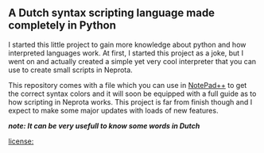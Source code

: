 ## A Dutch syntax scripting language made completely in Python
I started this little project to gain more knowledge about python and how interpreted languages work.
At first, I started this project as a joke, but I went on and actually created a simple yet very cool interpreter
that you can use to create small scripts in Neprota.

This repository comes with a file which you can use in [NotePad++](https://notepad-plus-plus.org/downloads/) to get the correct syntax colors and it will soon be 
equipped with a full guide as to how scripting in Neprota works. This project is far from finish though
and I expect to make some major updates with loads of new features.

**_note: It can be very usefull to know some words in Dutch_**

[license: ](LICENSE.txt)
